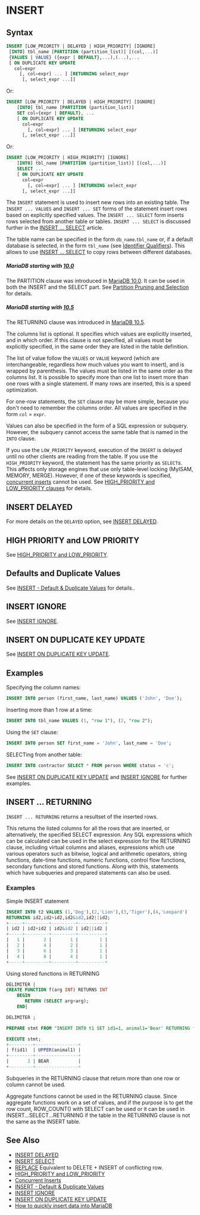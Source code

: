 # INSERT

## Syntax

```sql
INSERT [LOW_PRIORITY | DELAYED | HIGH_PRIORITY] [IGNORE]
 [INTO] tbl_name [PARTITION (partition_list)] [(col,...)]
 {VALUES | VALUE} ({expr | DEFAULT},...),(...),...
 [ ON DUPLICATE KEY UPDATE
   col=expr
     [, col=expr] ... ] [RETURNING select_expr 
      [, select_expr ...]]
```

Or:

```sql
INSERT [LOW_PRIORITY | DELAYED | HIGH_PRIORITY] [IGNORE]
    [INTO] tbl_name [PARTITION (partition_list)]
    SET col={expr | DEFAULT}, ...
    [ ON DUPLICATE KEY UPDATE
      col=expr
        [, col=expr] ... ] [RETURNING select_expr 
      [, select_expr ...]]
```

Or:

```sql
INSERT [LOW_PRIORITY | HIGH_PRIORITY] [IGNORE]
    [INTO] tbl_name [PARTITION (partition_list)] [(col,...)]
    SELECT ...
    [ ON DUPLICATE KEY UPDATE
      col=expr
        [, col=expr] ... ] [RETURNING select_expr 
      [, select_expr ...]]
```

The `INSERT` statement is used to insert new rows into an existing table. The `INSERT ... VALUES`
and `INSERT ... SET` forms of the statement insert rows based on explicitly specified values. The `INSERT ... SELECT` form inserts rows selected from another table or tables. `INSERT ... SELECT` is discussed further in the [INSERT ... SELECT](/sql-statements-structure/sql-statements/data-manipulation/inserting-loading-data/insert-select/) article.

The table name can be specified in the form `db_name`.`tbl_name` or, if a default database is selected, in the form `tbl_name` (see [Identifier Qualifiers](/sql-statements-structure/sql-language-structure/identifier-qualifiers/)). This allows to use [INSERT ... SELECT](/sql-statements-structure/sql-statements/data-manipulation/inserting-loading-data/insert-select/) to copy rows between different databases.

##### MariaDB starting with [10.0](/kb/en/what-is-mariadb-100/)

The PARTITION clause was introduced in [MariaDB 10.0](/kb/en/what-is-mariadb-100/). It can be used in both the INSERT and the SELECT part. See [Partition Pruning and Selection](/mariadb-administration/partitioning-tables/partition-pruning-and-selection/) for details.

##### MariaDB starting with [10.5](/kb/en/what-is-mariadb-105/)

The RETURNING clause was introduced in [MariaDB 10.5](/kb/en/what-is-mariadb-105/).

The columns list is optional. It specifies which values are explicitly inserted, and in which order. If this clause is not specified, all values must be explicitly specified, in the same order they are listed in the table definition.

The list of value follow the `VALUES` or `VALUE` keyword (which are interchangeable, regardless how much values you want to insert), and is wrapped by parenthesis. The values must be listed in the same order as the columns list. It is possible to specify more than one list to insert more than one rows with a single statement. If many rows are inserted, this is a speed optimization.

For one-row statements, the `SET` clause may be more simple, because you don't need to remember the columns order. All values are specified in the form `col` = `expr`.

Values can also be specified in the form of a SQL expression or subquery. However, the subquery cannot access the same table that is named in the `INTO` clause.

If you use the `LOW_PRIORITY` keyword, execution of the `INSERT` is delayed until no other clients are reading from the table. If you use the `HIGH_PRIORITY` keyword, the statement has the same priority as `SELECT`s. This affects only storage engines that use only table-level locking (MyISAM, MEMORY, MERGE). However, if one of these keywords is specified, [concurrent inserts](/sql-statements-structure/sql-statements/data-manipulation/inserting-loading-data/concurrent-inserts/) cannot be used. See [HIGH_PRIORITY and LOW_PRIORITY clauses](/kb/en/high_priority-and-low_priority-clauses/) for details.

## INSERT DELAYED

For more details on the `DELAYED` option, see [INSERT DELAYED](/sql-statements-structure/sql-statements/data-manipulation/inserting-loading-data/insert-delayed/).

## HIGH PRIORITY and LOW PRIORITY

See [HIGH_PRIORITY and LOW_PRIORITY](/sql-statements-structure/sql-statements/data-manipulation/changing-deleting-data/high_priority-and-low_priority/).

## Defaults and Duplicate Values

See [INSERT - Default &amp; Duplicate Values](/sql-statements-structure/sql-statements/data-manipulation/inserting-loading-data/insert-default-duplicate-values/) for details..

## INSERT IGNORE

See [INSERT IGNORE](/sql-statements-structure/sql-statements/data-manipulation/inserting-loading-data/insert-ignore/).

## INSERT ON DUPLICATE KEY UPDATE

See [INSERT ON DUPLICATE KEY UPDATE](/sql-statements-structure/sql-statements/data-manipulation/inserting-loading-data/insert-on-duplicate-key-update/).

## Examples

Specifying the column names:

```sql
INSERT INTO person (first_name, last_name) VALUES ('John', 'Doe');
```

Inserting more than 1 row at a time:

```sql
INSERT INTO tbl_name VALUES (1, "row 1"), (2, "row 2");
```

Using the `SET` clause:

```sql
INSERT INTO person SET first_name = 'John', last_name = 'Doe';
```

SELECTing from another table:

```sql
INSERT INTO contractor SELECT * FROM person WHERE status = 'c';
```

See [INSERT ON DUPLICATE KEY UPDATE](/sql-statements-structure/sql-statements/data-manipulation/inserting-loading-data/insert-on-duplicate-key-update/) and [INSERT IGNORE](/sql-statements-structure/sql-statements/data-manipulation/inserting-loading-data/insert-ignore/) for further examples.

## INSERT ... RETURNING

`INSERT ... RETURNING` returns a resultset of the inserted rows.

This returns the listed columns for all the rows that are inserted, or alternatively, the specified SELECT expression. Any SQL expressions which can be calculated can be used in the select expression for the RETURNING clause, including virtual columns and aliases, expressions which use various operators such as bitwise, logical and arithmetic operators, string functions, date-time functions, numeric functions, control flow functions, secondary functions and stored functions. Along with this, statements which have subqueries and prepared statements can also be used.

### Examples

Simple INSERT statement

```sql
INSERT INTO t2 VALUES (1,'Dog'),(2,'Lion'),(3,'Tiger'),(4,'Leopard') 
RETURNING id2,id2+id2,id2&id2,id2||id2;
+-----+---------+---------+----------+
| id2 | id2+id2 | id2&id2 | id2||id2 |
+-----+---------+---------+----------+
|   1 |       2 |       1 |        1 |
|   2 |       4 |       2 |        1 |
|   3 |       6 |       3 |        1 |
|   4 |       8 |       4 |        1 |
+-----+---------+---------+----------+
```

Using stored functions in RETURNING

```sql
DELIMITER |
CREATE FUNCTION f(arg INT) RETURNS INT
    BEGIN
       RETURN (SELECT arg+arg);
    END|

DELIMITER ;

PREPARE stmt FROM "INSERT INTO t1 SET id1=1, animal1='Bear' RETURNING f(id1), UPPER(animal1)";

EXECUTE stmt;
+---------+----------------+
| f(id1)  | UPPER(animal1) |
+---------+----------------+
|       2 | BEAR           |
+---------+----------------+
```

Subqueries in the RETURNING clause that return more than one row or column cannot be used.

Aggregate functions cannot be used in the RETURNING clause. Since aggregate functions work on a set of values, and if the purpose is to get the row count, ROW_COUNT() with SELECT can be used or it can be used in INSERT...SELECT...RETURNING if the table in the RETURNING clause is not the same as the INSERT table.

## See Also

- [INSERT DELAYED](/sql-statements-structure/sql-statements/data-manipulation/inserting-loading-data/insert-delayed/)
- [INSERT SELECT](/sql-statements-structure/sql-statements/data-manipulation/inserting-loading-data/insert-select/)
- [REPLACE](/sql-statements-structure/sql-statements/data-manipulation/changing-deleting-data/replace/) Equivalent to DELETE + INSERT of conflicting row.
- [HIGH_PRIORITY and LOW_PRIORITY](/sql-statements-structure/sql-statements/data-manipulation/changing-deleting-data/high_priority-and-low_priority/)
- [Concurrent Inserts](/sql-statements-structure/sql-statements/data-manipulation/inserting-loading-data/concurrent-inserts/)
- [INSERT - Default &amp; Duplicate Values](/sql-statements-structure/sql-statements/data-manipulation/inserting-loading-data/insert-default-duplicate-values/)
- [INSERT IGNORE](/sql-statements-structure/sql-statements/data-manipulation/inserting-loading-data/insert-ignore/)
- [INSERT ON DUPLICATE KEY UPDATE](/sql-statements-structure/sql-statements/data-manipulation/inserting-loading-data/insert-on-duplicate-key-update/)
- [How to quickly insert data into MariaDB](/replication/optimization-and-tuning/query-optimizations/how-to-quickly-insert-data-into-mariadb/)